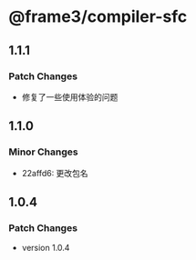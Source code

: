 # @frame3/compiler-sfc

## 1.1.1

### Patch Changes

- 修复了一些使用体验的问题

## 1.1.0

### Minor Changes

- 22affd6: 更改包名

## 1.0.4

### Patch Changes

- version 1.0.4
